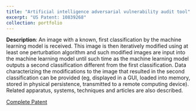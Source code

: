 ```yaml
---
title: "Artificial intelligence adversarial vulnerability audit tool"
excerpt: "US Patent: 10839268"
collection: portfolio
---
```


**Description**: An image with a known, first classification by the machine learning model is received. This image is then iteratively modified using at least one perturbation algorithm and such modified images are input into the machine learning model until such time as the machine learning model outputs a second classification different from the first classification. Data characterizing the modifications to the image that resulted in the second classification can be provided (eg, displayed in a GUI, loaded into memory, stored in physical persistence, transmitted to a remote computing device). Related apparatus, systems, techniques and articles are also described.

[Complete Patent](https://patentimages.storage.googleapis.com/3a/fe/b2/df86ee6600f044/US10839268.pdf)
